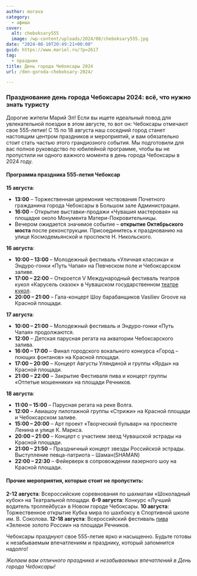 ```yaml
---
author: morava
category:
  - афиша
cover:
  alt: cheboksary555
  image: /wp-content/uploads/2024/08/cheboksary555.jpg
date: "2024-08-10T20:49:21+00:00"
guid: https://www.mariel.ru/?p=2617
tag:
  - праздник
title: День города Чебоксары 2024
url: /den-goroda-cheboksary-2024/

---
```

### Празднование день города Чебоксары 2024: всё, что нужно знать туристу

Дорогие жители Марий Эл! Если вы ищете идеальный повод для увлекательной поездки в этом августе, то вот он: Чебоксары отмечают свое 555-летие! С 15 по 18 августа наш соседний город станет настоящим центром праздников и мероприятий, и вам обязательно стоит стать частью этого грандиозного события. Мы подготовили для вас полное руководство по юбилейной программе, чтобы вы не пропустили ни одного важного момента в день города Чебоксары в 2024 году.

#### Программа праздника 555-летия Чебоксар

 **15 августа**:

- **13:00** – Торжественная церемония чествования Почетного гражданина города Чебоксары в Большом зале Администрации.
- **16:00** – Открытие выставки-продажи «Чувашия мастеровая» на площадке около Монумента Матери-Покровительницы.
- Вечером ожидается значимое событие – **открытие Октябрьского моста** после реконструкции. Присоединитесь к празднованию на улице Космодемьянской и проспекте Н. Никольского.

**16 августа**:

- **10:00 – 13:00** – Молодежный фестиваль «Уличная классика» и Эндуро-гонки «Путь Чапая» на Певческом поле и Чебоксарском заливе.
- **17:00 – 22:00** – Откроется V Международный фестиваль театров кукол «Карусель сказок» в Чувашском государственном [театре кукол](/teatr-kukol/).
- **20:00 – 21:00** – Гала-концерт Шоу барабанщиков Vasiliev Groove на Красной площади.

**17 августа**:

- **10:00 – 21:00** – Молодежный фестиваль и Эндуро-гонки «Путь Чапая» продолжаются.
- **12:00** – Детская парусная регата на акватории Чебоксарского залива.
- **16:00 – 17:00** – Финал городского вокального конкурса «Город – поющих фонтанов» на Красной площади.
- **17:00 – 20:00** – Концерт Августы Уляндиной и группы «Ярды» на Красной площади.
- **21:00 – 22:00** – Закрытие Фестиваля пива и концерт группы «Отпетые мошенники» на площади Речников.

**18 августа**:

- **11:00 – 15:00** – Парусная регата на реке Волга.
- **12:00** – Авиашоу пилотажной группы «Стрижи» на Красной площади и Чебоксарском заливе.
- **15:00 – 20:00** – Арт проект «Творческий бульвар» на проспекте Ленина и улице К. Маркса.
- **20:00 – 21:00** – Концерт с участием звезд Чувашской эстрады на Красной площади.
- **21:00 – 21:50** – Праздничный концерт звезды Российской эстрады. Выступление певца-патриота – Шаман(SHAMAN)
- **22:00 – 22:30** – Фейерверк в сопровождении лазерного шоу на Красной площади.

#### Прочие мероприятия, которые стоит не пропустить:

 **2-12 августа**: Всероссийские соревнования по шахматам «Шоколадный кубок» на Театральной площади.
**6-9 августа**: Конкурс «Лучший водитель троллейбуса» в Новом городе Чебоксары.
**10 августа**: Торжественное открытие Кубка мира по шахбоксу в Спортивной школе им. В. Соколова.
**12-18 августа**: Всероссийский фестиваль [пива](/nashe_pivo/) «Зеленое золото России» на площади Речников.

Чебоксары празднуют свое 555-летие ярко и насыщенно. Будьте готовы к незабываемым впечатлениям и празднику, который запомнится надолго!

_Желаем вам отличного праздника и незабываемых впечатлений в День города Чебоксары!_
